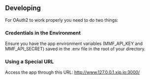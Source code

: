## Developing

For OAuth2 to work properly you need to do two things:

### Credentials in the Environment

Ensure you have the app environment variables (MMF_API_KEY and MMF_API_SECRET) saved in the .env file in the root of your directory.

### Using a Special URL

Access the app through this URL: http://www.127.0.0.1.xip.io:3000/
